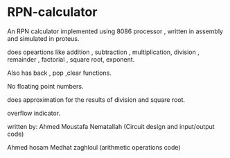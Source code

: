 # RPN-calculator
An RPN calculator implemented using 8086 processor , written in assembly and simulated in proteus.

does opeartions like addition , subtraction , multiplication, division , remainder , factorial , square root, exponent.

Also has back , pop ,clear functions.

No floating point numbers.

does approximation for the results of division and square root.

overflow indicator.

written by:
Ahmed Moustafa Nematallah (Circuit design and input/output code)

Ahmed hosam Medhat zaghloul (arithmetic operations code)


